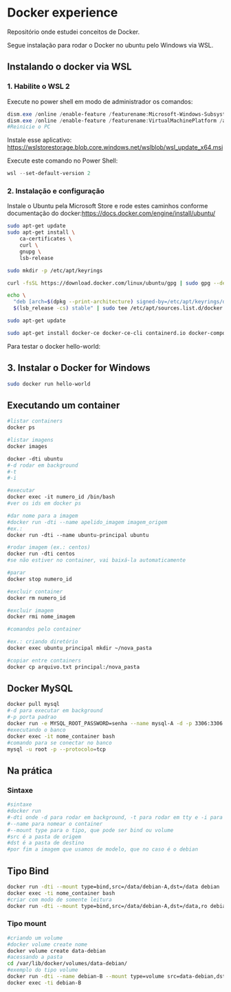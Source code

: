 # Docker experience

Repositório onde estudei conceitos de Docker. 

Segue instalação para rodar o Docker no ubuntu pelo Windows via WSL.

## Instalando o docker via WSL

### 1. Habilite o WSL 2

Execute no power shell em modo de administrador os comandos:

```powershell
dism.exe /online /enable-feature /featurename:Microsoft-Windows-Subsystem-Linux /all /norestart
dism.exe /online /enable-feature /featurename:VirtualMachinePlatform /all /norestart
#Reinicie o PC
```

Instale esse aplicativo: https://wslstorestorage.blob.core.windows.net/wslblob/wsl_update_x64.msi

Execute este comando no Power Shell:

```powershell
wsl --set-default-version 2
```

### 2. Instalação e configuração

Instale o Ubuntu pela Microsoft Store e rode estes caminhos conforme documentação do docker:https://docs.docker.com/engine/install/ubuntu/

```bash
sudo apt-get update
sudo apt-get install \
    ca-certificates \
    curl \
    gnupg \
    lsb-release
```

```bash
sudo mkdir -p /etc/apt/keyrings
```

```bash
curl -fsSL https://download.docker.com/linux/ubuntu/gpg | sudo gpg --dearmor -o /etc/apt/keyrings/docker.gpg
```

```bash
echo \
  "deb [arch=$(dpkg --print-architecture) signed-by=/etc/apt/keyrings/docker.gpg] https://download.docker.com/linux/ubuntu \
  $(lsb_release -cs) stable" | sudo tee /etc/apt/sources.list.d/docker.list > /dev/null
```

```bash
sudo apt-get update
```

```bash
sudo apt-get install docker-ce docker-ce-cli containerd.io docker-compose-plugin
```

Para testar o docker hello-world:

## 3. Instalar o Docker for Windows

````bash
sudo docker run hello-world
````

## Executando um container

```dockerfile
#listar containers
docker ps

#listar imagens
docker images

docker -dti ubuntu
#-d rodar em background
#-t 
#-i

#executar
docker exec -it numero_id /bin/bash
#ver os ids em docker ps

#dar nome para a imagem
#docker run -dti --name apelido_imagem imagem_origem
#ex.:
docker run -dti --name ubuntu-principal ubuntu

#rodar imagem (ex.: centos)
docker run -dti centos
#se não estiver no container, vai baixá-la automaticamente

#parar
docker stop numero_id

#excluir container
docker rm numero_id

#excluir imagem
docker rmi nome_imagem

#comandos pelo container

#ex.: criando diretório
docker exec ubuntu_principal mkdir ~/nova_pasta

#copiar entre containers
docker cp arquivo.txt principal:/nova_pasta

```

## Docker MySQL

```bash
docker pull mysql
#-d para executar em background
#-p porta padrao
docker run -e MYSQL_ROOT_PASSWORD=senha --name mysql-A -d -p 3306:3306 mysql
#executando o banco
docker exec -it nome_container bash
#comando para se conectar no banco
mysql -u root -p --protocolo=tcp

```

## Na prática

### Sintaxe

```bash
#sintaxe
#docker run 
#-dti onde -d para rodar em background, -t para rodar em tty e -i para modo interativo
#--name para nomear o container
#--mount type para o tipo, que pode ser bind ou volume
#src é a pasta de origem
#dst é a pasta de destino
#por fim a imagem que usamos de modelo, que no caso é o debian
```
## Tipo Bind

```bash
docker run -dti --mount type=bind,src=/data/debian-A,dst=/data debian
docker exec -ti nome_container bash
#criar com modo de somente leitura
docker run -dti --mount type=bind,src=/data/debian-A,dst=/data,ro debian
```

### Tipo mount

```bash
#criando um volume
#docker volume create nome
docker volume create data-debian
#acessando a pasta
cd /var/lib/docker/volumes/data-debian/
#exemplo do tipo volume
docker run -dti --name debian-B --mount type=volume src=data-debian,dst=/data debian
docker exec -ti debian-B
```